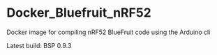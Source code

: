 # Docker_Bluefruit_nRF52
Docker image for compiling nRF52 BlueFruit code using the Arduino cli

Latest build: BSP 0.9.3
